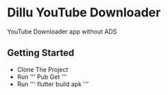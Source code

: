 # Dillu YouTube Downloader

YouTube Downloader app without ADS

## Getting Started

- Clone The Project
- Run ''' Pub Get '''
- Run ''' flutter build apk '''
